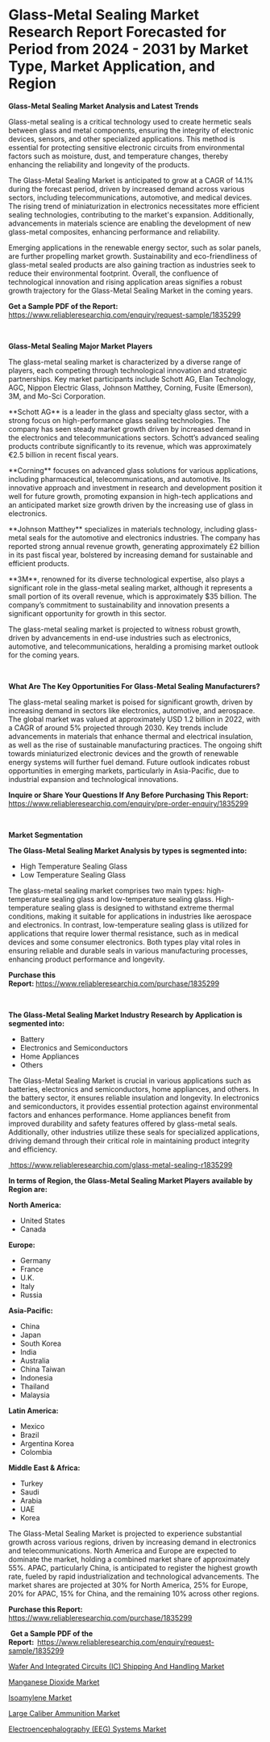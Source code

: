 <p><h1>Glass-Metal Sealing Market Research Report Forecasted for Period from 2024 -  2031 by Market Type, Market Application, and Region</h1></p><p><strong>Glass-Metal Sealing Market Analysis and Latest Trends</strong></p>
<p><p>Glass-metal sealing is a critical technology used to create hermetic seals between glass and metal components, ensuring the integrity of electronic devices, sensors, and other specialized applications. This method is essential for protecting sensitive electronic circuits from environmental factors such as moisture, dust, and temperature changes, thereby enhancing the reliability and longevity of the products.</p><p>The Glass-Metal Sealing Market is anticipated to grow at a CAGR of 14.1% during the forecast period, driven by increased demand across various sectors, including telecommunications, automotive, and medical devices. The rising trend of miniaturization in electronics necessitates more efficient sealing technologies, contributing to the market's expansion. Additionally, advancements in materials science are enabling the development of new glass-metal composites, enhancing performance and reliability.</p><p>Emerging applications in the renewable energy sector, such as solar panels, are further propelling market growth. Sustainability and eco-friendliness of glass-metal sealed products are also gaining traction as industries seek to reduce their environmental footprint. Overall, the confluence of technological innovation and rising application areas signifies a robust growth trajectory for the Glass-Metal Sealing Market in the coming years.</p></p>
<p><strong>Get a Sample PDF of the Report:&nbsp;</strong> <a href="https://www.reliableresearchiq.com/enquiry/request-sample/1835299?utm_campaign=1136&utm_medium=2&utm_source=Github&utm_content=ia&utm_term=16102024&utm_id=glass-metal-sealing">https://www.reliableresearchiq.com/enquiry/request-sample/1835299</a></p>
<p>&nbsp;</p>
<p><strong>Glass-Metal Sealing Major Market Players</strong></p>
<p><p>The glass-metal sealing market is characterized by a diverse range of players, each competing through technological innovation and strategic partnerships. Key market participants include Schott AG, Elan Technology, AGC, Nippon Electric Glass, Johnson Matthey, Corning, Fusite (Emerson), 3M, and Mo-Sci Corporation.</p><p>**Schott AG** is a leader in the glass and specialty glass sector, with a strong focus on high-performance glass sealing technologies. The company has seen steady market growth driven by increased demand in the electronics and telecommunications sectors. Schott’s advanced sealing products contribute significantly to its revenue, which was approximately €2.5 billion in recent fiscal years.</p><p>**Corning** focuses on advanced glass solutions for various applications, including pharmaceutical, telecommunications, and automotive. Its innovative approach and investment in research and development position it well for future growth, promoting expansion in high-tech applications and an anticipated market size growth driven by the increasing use of glass in electronics.</p><p>**Johnson Matthey** specializes in materials technology, including glass-metal seals for the automotive and electronics industries. The company has reported strong annual revenue growth, generating approximately £2 billion in its past fiscal year, bolstered by increasing demand for sustainable and efficient products.</p><p>**3M**, renowned for its diverse technological expertise, also plays a significant role in the glass-metal sealing market, although it represents a small portion of its overall revenue, which is approximately $35 billion. The company’s commitment to sustainability and innovation presents a significant opportunity for growth in this sector.</p><p>The glass-metal sealing market is projected to witness robust growth, driven by advancements in end-use industries such as electronics, automotive, and telecommunications, heralding a promising market outlook for the coming years.</p></p>
<p>&nbsp;</p>
<p><strong>What Are The Key Opportunities For Glass-Metal Sealing Manufacturers?</strong></p>
<p><p>The glass-metal sealing market is poised for significant growth, driven by increasing demand in sectors like electronics, automotive, and aerospace. The global market was valued at approximately USD 1.2 billion in 2022, with a CAGR of around 5% projected through 2030. Key trends include advancements in materials that enhance thermal and electrical insulation, as well as the rise of sustainable manufacturing practices. The ongoing shift towards miniaturized electronic devices and the growth of renewable energy systems will further fuel demand. Future outlook indicates robust opportunities in emerging markets, particularly in Asia-Pacific, due to industrial expansion and technological innovations.</p></p>
<p><strong>Inquire or Share Your Questions If Any Before Purchasing This Report:</strong> <a href="https://www.reliableresearchiq.com/enquiry/pre-order-enquiry/1835299?utm_campaign=1136&utm_medium=2&utm_source=Github&utm_content=ia&utm_term=16102024&utm_id=glass-metal-sealing">https://www.reliableresearchiq.com/enquiry/pre-order-enquiry/1835299</a></p>
<p>&nbsp;</p>
<p><strong>Market Segmentation</strong></p>
<p><strong>The Glass-Metal Sealing Market Analysis by types is segmented into:</strong></p>
<p><ul><li>High Temperature Sealing Glass</li><li>Low Temperature Sealing Glass</li></ul></p>
<p><p>The glass-metal sealing market comprises two main types: high-temperature sealing glass and low-temperature sealing glass. High-temperature sealing glass is designed to withstand extreme thermal conditions, making it suitable for applications in industries like aerospace and electronics. In contrast, low-temperature sealing glass is utilized for applications that require lower thermal resistance, such as in medical devices and some consumer electronics. Both types play vital roles in ensuring reliable and durable seals in various manufacturing processes, enhancing product performance and longevity.</p></p>
<p><strong>Purchase this Report:&nbsp;</strong><a href="https://www.reliableresearchiq.com/purchase/1835299?utm_campaign=1136&utm_medium=2&utm_source=Github&utm_content=ia&utm_term=16102024&utm_id=glass-metal-sealing">https://www.reliableresearchiq.com/purchase/1835299</a></p>
<p>&nbsp;</p>
<p><strong>The Glass-Metal Sealing Market Industry Research by Application is segmented into:</strong></p>
<p><ul><li>Battery</li><li>Electronics and Semiconductors</li><li>Home Appliances</li><li>Others</li></ul></p>
<p><p>The Glass-Metal Sealing Market is crucial in various applications such as batteries, electronics and semiconductors, home appliances, and others. In the battery sector, it ensures reliable insulation and longevity. In electronics and semiconductors, it provides essential protection against environmental factors and enhances performance. Home appliances benefit from improved durability and safety features offered by glass-metal seals. Additionally, other industries utilize these seals for specialized applications, driving demand through their critical role in maintaining product integrity and efficiency.</p></p>
<p><a href="https://www.reliableresearchiq.com/glass-metal-sealing-r1835299?utm_campaign=1136&utm_medium=2&utm_source=Github&utm_content=ia&utm_term=16102024&utm_id=glass-metal-sealing">&nbsp;https://www.reliableresearchiq.com/glass-metal-sealing-r1835299</a></p>
<p><strong>In terms of Region, the Glass-Metal Sealing Market Players available by Region are:</strong></p>
<p>
    <p> <strong> North America: </strong>
        <ul>
            <li>United States</li>
            <li>Canada</li>
        </ul>
        </p> 
    <p> <strong> Europe: </strong>
        <ul>
            <li>Germany</li>
            <li>France</li>
            <li>U.K.</li>
            <li>Italy</li>
            <li>Russia</li>
        </ul>
        </p> 
    <p> <strong> Asia-Pacific: </strong>
        <ul>
            <li>China</li>
            <li>Japan</li>
            <li>South Korea</li>
            <li>India</li>
            <li>Australia</li>
            <li>China Taiwan</li>
            <li>Indonesia</li>
            <li>Thailand</li>
            <li>Malaysia</li>
        </ul>
        </p> 
    <p> <strong> Latin America: </strong>
        <ul>
            <li>Mexico</li>
            <li>Brazil</li>
            <li>Argentina Korea</li>
            <li>Colombia</li>
        </ul>
        </p> 
    <p> <strong> Middle East & Africa: </strong>
        <ul>
            <li>Turkey</li>
            <li>Saudi</li>
            <li>Arabia</li>
            <li>UAE</li>
            <li>Korea</li>
        </ul>
    </p>
    </p>
<p><p>The Glass-Metal Sealing Market is projected to experience substantial growth across various regions, driven by increasing demand in electronics and telecommunications. North America and Europe are expected to dominate the market, holding a combined market share of approximately 55%. APAC, particularly China, is anticipated to register the highest growth rate, fueled by rapid industrialization and technological advancements. The market shares are projected at 30% for North America, 25% for Europe, 20% for APAC, 15% for China, and the remaining 10% across other regions.</p></p>
<p><strong>Purchase this Report: </strong><a href="https://www.reliableresearchiq.com/purchase/1835299?utm_campaign=1136&utm_medium=2&utm_source=Github&utm_content=ia&utm_term=16102024&utm_id=glass-metal-sealing">https://www.reliableresearchiq.com/purchase/1835299</a></p>
<p>&nbsp;<strong>Get a Sample PDF of the Report:&nbsp;&nbsp;</strong><a href="https://www.reliableresearchiq.com/enquiry/request-sample/1835299?utm_campaign=1136&utm_medium=2&utm_source=Github&utm_content=ia&utm_term=16102024&utm_id=glass-metal-sealing">https://www.reliableresearchiq.com/enquiry/request-sample/1835299</a></p>
<p><strong></strong></p>
<p><p><a href="https://github.com/lavenaz9fufin/Market-Research-Report-List-1/blob/main/wafer-and-integrated-circuits-ic-shipping-and-handling-market.md?utm_campaign=1136&utm_medium=2&utm_source=Github&utm_content=ia&utm_term=16102024&utm_id=glass-metal-sealing">Wafer And Integrated Circuits (IC) Shipping And Handling Market</a></p><p><a href="https://www.linkedin.com/pulse/global-manganese-dioxide-market-focus-application-end-use-yukde?utm_campaign=1136&utm_medium=2&utm_source=Github&utm_content=ia&utm_term=16102024&utm_id=glass-metal-sealing">Manganese Dioxide Market</a></p><p><a href="https://www.linkedin.com/pulse/global-isoamylene-industry-research-report-competitive-landscape-2rwbe?utm_campaign=1136&utm_medium=2&utm_source=Github&utm_content=ia&utm_term=16102024&utm_id=glass-metal-sealing">Isoamylene Market</a></p><p><a href="https://www.linkedin.com/pulse/large-caliber-ammunition-market-essentials-key-players-demand-kzrbe?utm_campaign=1136&utm_medium=2&utm_source=Github&utm_content=ia&utm_term=16102024&utm_id=glass-metal-sealing">Large Caliber Ammunition Market</a></p><p><a href="https://github.com/tewellnudorennk/Market-Research-Report-List-1/blob/main/electroencephalography-eeg-systems-market.md?utm_campaign=1136&utm_medium=2&utm_source=Github&utm_content=ia&utm_term=16102024&utm_id=glass-metal-sealing">Electroencephalography (EEG) Systems Market</a></p></p>